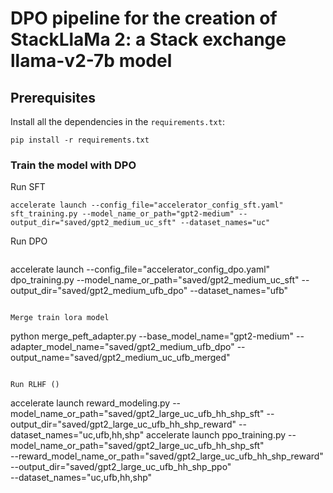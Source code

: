 # DPO pipeline for the creation of StackLlaMa 2: a Stack exchange llama-v2-7b model

## Prerequisites

Install all the dependencies in the `requirements.txt`:

```
pip install -r requirements.txt
```

### Train the model with DPO
Run SFT
```
accelerate launch --config_file="accelerator_config_sft.yaml" sft_training.py --model_name_or_path="gpt2-medium" --output_dir="saved/gpt2_medium_uc_sft" --dataset_names="uc"
```

Run DPO
```
```
accelerate launch --config_file="accelerator_config_dpo.yaml" dpo_training.py --model_name_or_path="saved/gpt2_medium_uc_sft" --output_dir="saved/gpt2_medium_ufb_dpo" --dataset_names="ufb"
```

Merge train lora model
```
python merge_peft_adapter.py --base_model_name="gpt2-medium" --adapter_model_name="saved/gpt2_medium_ufb_dpo" --output_name="saved/gpt2_medium_uc_ufb_merged"
```

Run RLHF ()
```
accelerate launch reward_modeling.py --model_name_or_path="saved/gpt2_large_uc_ufb_hh_shp_sft" --output_dir="saved/gpt2_large_uc_ufb_hh_shp_reward" --dataset_names="uc,ufb,hh,shp"
accelerate launch ppo_training.py --model_name_or_path="saved/gpt2_large_uc_ufb_hh_shp_sft" \
                                --reward_model_name_or_path="saved/gpt2_large_uc_ufb_hh_shp_reward" \
                                --output_dir="saved/gpt2_large_uc_ufb_hh_shp_ppo" \
                                --dataset_names="uc,ufb,hh,shp"
```


